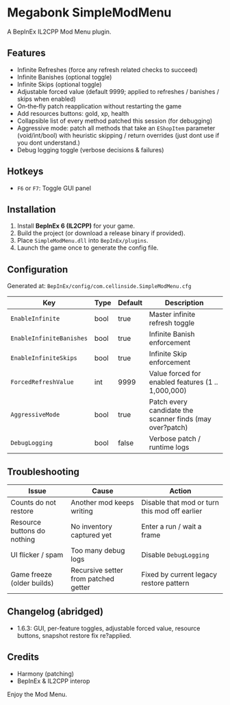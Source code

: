 # Megabonk SimpleModMenu

A BepInEx IL2CPP Mod Menu plugin.

## Features
- Infinite Refreshes (force any refresh related checks to succeed)
- Infinite Banishes (optional toggle)
- Infinite Skips (optional toggle)
- Adjustable forced value (default 9999; applied to refreshes / banishes / skips when enabled)
- On‑the‑fly patch reapplication without restarting the game
- Add resources buttons: gold, xp, health
- Collapsible list of every method patched this session (for debugging)
- Aggressive mode: patch all methods that take an `EShopItem` parameter (void/int/bool) with heuristic skipping / return overrides (just dont use if you dont understand.)
- Debug logging toggle (verbose decisions & failures)

## Hotkeys
- `F6` or `F7`: Toggle GUI panel

## Installation
1. Install **BepInEx 6 (IL2CPP)** for your game.
2. Build the project (or download a release binary if provided).
3. Place `SimpleModMenu.dll` into `BepInEx/plugins`.
4. Launch the game once to generate the config file.

## Configuration
Generated at: `BepInEx/config/com.cellinside.SimpleModMenu.cfg`

| Key | Type | Default | Description |
|-----|------|---------|-------------|
| `EnableInfinite` | bool | true | Master infinite refresh toggle |
| `EnableInfiniteBanishes` | bool | true | Infinite Banish enforcement |
| `EnableInfiniteSkips` | bool | true | Infinite Skip enforcement |
| `ForcedRefreshValue` | int | 9999 | Value forced for enabled features (1 .. 1,000,000) |
| `AggressiveMode` | bool | true | Patch every candidate the scanner finds (may over?patch) |
| `DebugLogging` | bool | false | Verbose patch / runtime logs |

## Troubleshooting
| Issue | Cause | Action |
|-------|-------|--------|
| Counts do not restore | Another mod keeps writing | Disable that mod or turn this mod off earlier |
| Resource buttons do nothing | No inventory captured yet | Enter a run / wait a frame |
| UI flicker / spam | Too many debug logs | Disable `DebugLogging` |
| Game freeze (older builds) | Recursive setter from patched getter | Fixed by current legacy restore pattern |

## Changelog (abridged)
- 1.6.3: GUI, per-feature toggles, adjustable forced value, resource buttons, snapshot restore fix re?applied.

## Credits
- Harmony (patching)
- BepInEx & IL2CPP interop

Enjoy the Mod Menu.
